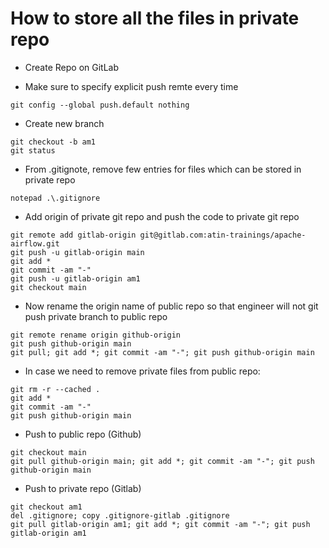 # How to store all the files in private repo
- Create Repo on GitLab

- Make sure to specify explicit push remte every time
```
git config --global push.default nothing
```

- Create new branch
```
git checkout -b am1
git status
```

- From .gitignote, remove few entries for files which can be stored in private repo
```
notepad .\.gitignore
```

- Add origin of private git repo and push the code to private git repo
```
git remote add gitlab-origin git@gitlab.com:atin-trainings/apache-airflow.git
git push -u gitlab-origin main
git add *
git commit -am "-"
git push -u gitlab-origin am1
git checkout main
```

- Now rename the origin name of public repo so that engineer will not git push private branch to public repo
```
git remote rename origin github-origin
git push github-origin main
git pull; git add *; git commit -am "-"; git push github-origin main
```

- In case we need to remove private files from public repo:
```
git rm -r --cached .
git add *
git commit -am "-"
git push github-origin main
```

- Push to public repo (Github)
```
git checkout main
git pull github-origin main; git add *; git commit -am "-"; git push github-origin main
```

- Push to private repo (Gitlab)
```
git checkout am1
del .gitignore; copy .gitignore-gitlab .gitignore
git pull gitlab-origin am1; git add *; git commit -am "-"; git push gitlab-origin am1
```

